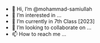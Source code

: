 - 👋 Hi, I’m @mohammad-samiullah
- 👀 I’m interested in ...
- 🌱 I’m currently in 7th Class [2023]
- 💞️ I’m looking to collaborate on ...
- 📫 How to reach me ...

<!---
mohammad-samiullah/mohammad-samiullah is a ✨ special ✨ repository because its `README.md` (this file) appears on your GitHub profile.
You can click the Preview link to take a look at your changes.
--->
